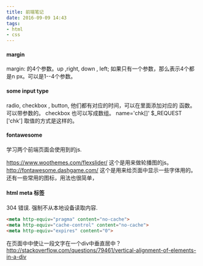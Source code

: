 ```yaml
---
title: 前端笔记 
date: 2016-09-09 14:43
tags:
- html
- css
---
```


#### margin

margin: 的4个参数。up ,right, down , left;
如果只有一个参数，那么表示4个都是n px。可以是1--4个参数。

#### some input type

radio, checkbox , button, 他们都有对应的时间，可以在里面添加对应的 函数。可以带参数的。
checkbox 也可以写成数组。
name='chk[]'  $_REQUEST ['chk'] 取值的方式是这样的。


#### fontawesome

学习两个前端页面会使用到的js.

https://www.woothemes.com/flexslider/  这个是用来做轮播图的js。
http://fontawesome.dashgame.com/
这个是用来给页面中显示一些字体用的。还有一些常用的图标，用法也很简单，


#### html meta 标签
304 错误. 强制不从本地设备读取内容.

```html
<meta http-equiv="pragma" content="no-cache">
<meta http-equiv="cache-control" content="no-cache">
<meta http-equiv="expires" content="0">
```
在页面中中使让一段文字在一个div中垂直居中？
http://stackoverflow.com/questions/79461/vertical-alignment-of-elements-in-a-div
